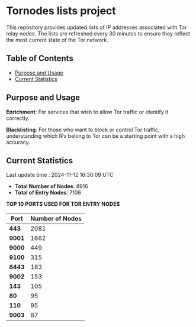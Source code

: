 # Tornodes lists project

This repository provides updated lists of IP addresses associated with Tor relay nodes. The lists are refreshed every 30 minutes to ensure they reflect the most current state of the Tor network.

## Table of Contents

- [Purpose and Usage](#purpose-and-usage)
- [Current Statistics](#current-statistics)


## Purpose and Usage

**Enrichment**: For services that wish to allow Tor traffic or identify it correctly.

**Blacklisting**: For those who want to block or control Tor traffic, understanding which IPs belong to Tor can be a starting point with a high accuracy.

## Current Statistics

Last update time : 2024-11-12 16:30:09 UTC

- **Total Number of Nodes**: 8916
- **Total of Entry Nodes**: 7106

**TOP 10 PORTS USED FOR TOR ENTRY NODES**

| **Port** | **Number of Nodes** |
|------|-----------------|
| **443**   | 2081  |
| **9001**   | 1662  |
| **9000**   | 449  |
| **9100**   | 315  |
| **8443**   | 183  |
| **9002**   | 153  |
| **143**   | 105  |
| **80**   | 95  |
| **110**   | 95  |
| **9003**   | 87  |

